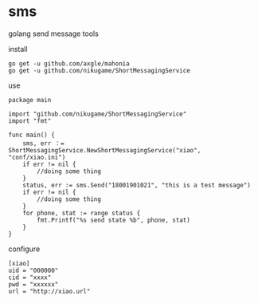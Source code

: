 # sms
golang send message tools

install 

    go get -u github.com/axgle/mahonia 
    go get -u github.com/nikugame/ShortMessagingService

use

    package main

    import "github.com/nikugame/ShortMessagingService"
    import "fmt"

    func main() {
        sms, err ：= ShortMessagingService.NewShortMessagingService("xiao", "conf/xiao.ini")
        if err != nil {
            //doing some thing
        }
        status, err := sms.Send("18001901021", "this is a test message")
        if err != nil {
            //doing some thing
        }
        for phone, stat := range status {
            fmt.Printf("%s send state %b", phone, stat)
        }
    }


configure 

    [xiao]
    uid = "000000"
    cid = "xxxx"
    pwd = "xxxxxx"
    url = "http://xiao.url"